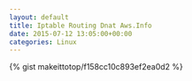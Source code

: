 ```yaml
---
layout: default                                                                                                              
title: Iptable Routing Dnat Aws.Info                                                                                                                       
date: 2015-07-12 13:05:00+00:00                                                                                                                        
categories: Linux                                                                                                                
---                                                                                                                              
```


{% gist makeittotop/f158cc10c893ef2ea0d2 %}                                                                                                           

